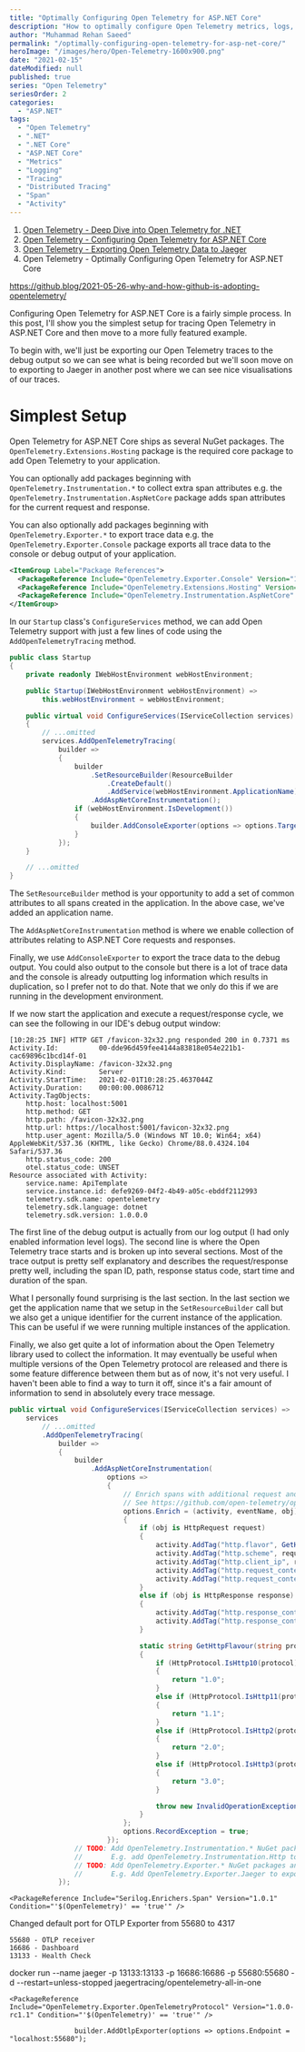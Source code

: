 ```yaml
---
title: "Optimally Configuring Open Telemetry for ASP.NET Core"
description: "How to optimally configure Open Telemetry metrics, logs, and traces for ASP.NET and display them in Jaeger."
author: "Muhammad Rehan Saeed"
permalink: "/optimally-configuring-open-telemetry-for-asp-net-core/"
heroImage: "/images/hero/Open-Telemetry-1600x900.png"
date: "2021-02-15"
dateModified: null
published: true
series: "Open Telemetry"
seriesOrder: 2
categories:
  - "ASP.NET"
tags:
  - "Open Telemetry"
  - ".NET"
  - ".NET Core"
  - "ASP.NET Core"
  - "Metrics"
  - "Logging"
  - "Tracing"
  - "Distributed Tracing"
  - "Span"
  - "Activity"
---
```


1. [Open Telemetry - Deep Dive into Open Telemetry for .NET](/deep-dive-into-open-telemetry-for-net/)
2. [Open Telemetry - Configuring Open Telemetry for ASP.NET Core](/open-telemetry-for-asp-net-core/)
3. [Open Telemetry - Exporting Open Telemetry Data to Jaeger](/exporting-open-telemetry-data-to-jaeger/)
4. Open Telemetry - Optimally Configuring Open Telemetry for ASP.NET Core

https://github.blog/2021-05-26-why-and-how-github-is-adopting-opentelemetry/


Configuring Open Telemetry for ASP.NET Core is a fairly simple process. In this post, I'll show you the simplest setup for tracing Open Telemetry in ASP.NET Core and then move to a more fully featured example.

To begin with, we'll just be exporting our Open Telemetry traces to the debug output so we can see what is being recorded but we'll soon move on to exporting to Jaeger in another post where we can see nice visualisations of our traces.

# Simplest Setup

Open Telemetry for ASP.NET Core ships as several NuGet packages. The `OpenTelemetry.Extensions.Hosting` package is the required core package to add Open Telemetry to your application.

You can optionally add packages beginning with `OpenTelemetry.Instrumentation.*` to collect extra span attributes e.g. the `OpenTelemetry.Instrumentation.AspNetCore` package adds span attributes for the current request and response.

You can also optionally add packages beginning with `OpenTelemetry.Exporter.*` to export trace data e.g. the `OpenTelemetry.Exporter.Console` package exports all trace data to the console or debug output of your application.

```xml
<ItemGroup Label="Package References">
  <PackageReference Include="OpenTelemetry.Exporter.Console" Version="1.0.0-rc2" />
  <PackageReference Include="OpenTelemetry.Extensions.Hosting" Version="1.0.0-rc2" />
  <PackageReference Include="OpenTelemetry.Instrumentation.AspNetCore" Version="1.0.0-rc2" />
</ItemGroup>
```

In our `Startup` class's `ConfigureServices` method, we can add Open Telemetry support with just a few lines of code using the `AddOpenTelemetryTracing` method.

```cs
public class Startup
{
    private readonly IWebHostEnvironment webHostEnvironment;

    public Startup(IWebHostEnvironment webHostEnvironment) =>
        this.webHostEnvironment = webHostEnvironment;

    public virtual void ConfigureServices(IServiceCollection services)
    {
        // ...omitted
        services.AddOpenTelemetryTracing(
            builder =>
            {
                builder
                    .SetResourceBuilder(ResourceBuilder
                        .CreateDefault()
                        .AddService(webHostEnvironment.ApplicationName))
                    .AddAspNetCoreInstrumentation();
                if (webHostEnvironment.IsDevelopment())
                {
                    builder.AddConsoleExporter(options => options.Targets = ConsoleExporterOutputTargets.Debug);
                }
            });
    }

    // ...omitted
}
```

The `SetResourceBuilder` method is your opportunity to add a set of common attributes to all spans created in the application. In the above case, we've added an application name.

The `AddAspNetCoreInstrumentation` method is where we enable collection of attributes relating to ASP.NET Core requests and responses.

Finally, we use `AddConsoleExporter` to export the trace data to the debug output. You could also output to the console but there is a lot of trace data and the console is already outputting log information which results in duplication, so I prefer not to do that. Note that we only do this if we are running in the development environment.

If we now start the application and execute a request/response cycle, we can see the following in our IDE's debug output window:

```
[10:28:25 INF] HTTP GET /favicon-32x32.png responded 200 in 0.7371 ms
Activity.Id:          00-dde96d459fee4144a83818e054e221b1-cac69896c1bcd14f-01
Activity.DisplayName: /favicon-32x32.png
Activity.Kind:        Server
Activity.StartTime:   2021-02-01T10:28:25.4637044Z
Activity.Duration:    00:00:00.0086712
Activity.TagObjects:
    http.host: localhost:5001
    http.method: GET
    http.path: /favicon-32x32.png
    http.url: https://localhost:5001/favicon-32x32.png
    http.user_agent: Mozilla/5.0 (Windows NT 10.0; Win64; x64) AppleWebKit/537.36 (KHTML, like Gecko) Chrome/88.0.4324.104 Safari/537.36
    http.status_code: 200
    otel.status_code: UNSET
Resource associated with Activity:
    service.name: ApiTemplate
    service.instance.id: defe9269-04f2-4b49-a05c-ebddf2112993
    telemetry.sdk.name: opentelemetry
    telemetry.sdk.language: dotnet
    telemetry.sdk.version: 1.0.0.0
```

The first line of the debug output is actually from our log output (I had only enabled information level logs). The second line is where the Open Telemetry trace starts and is broken up into several sections. Most of the trace output is pretty self explanatory and describes the request/response pretty well, including the span ID, path, response status code, start time and duration of the span.

What I personally found surprising is the last section. In the last section we get the application name that we setup in the `SetResourceBuilder` call but we also get a unique identifier for the current instance of the application. This can be useful if we were running multiple instances of the application.

Finally, we also get quite a lot of information about the Open Telemetry library used to collect the information. It may eventually be useful when multiple versions of the Open Telemetry protocol are released and there is some feature difference between them but as of now, it's not very useful. I haven't been able to find a way to turn it off, since it's a fair amount of information to send in absolutely every trace message.





```cs
public virtual void ConfigureServices(IServiceCollection services) =>
    services
        // ...omitted
        .AddOpenTelemetryTracing(
            builder =>
            {
                builder
                    .AddAspNetCoreInstrumentation(
                        options =>
                        {
                            // Enrich spans with additional request and response meta data.
                            // See https://github.com/open-telemetry/opentelemetry-specification/blob/master/specification/trace/semantic_conventions/http.md
                            options.Enrich = (activity, eventName, obj) =>
                            {
                                if (obj is HttpRequest request)
                                {
                                    activity.AddTag("http.flavor", GetHttpFlavour(request.Protocol));
                                    activity.AddTag("http.scheme", request.Scheme);
                                    activity.AddTag("http.client_ip", request.Headers[ForwardedHeadersDefaults.XForwardedForHeaderName]);
                                    activity.AddTag("http.request_content_length", request.ContentLength);
                                    activity.AddTag("http.request_content_type", request.ContentType);
                                }
                                else if (obj is HttpResponse response)
                                {
                                    activity.AddTag("http.response_content_length", response.ContentLength);
                                    activity.AddTag("http.response_content_type", response.ContentType);
                                }

                                static string GetHttpFlavour(string protocol)
                                {
                                    if (HttpProtocol.IsHttp10(protocol))
                                    {
                                        return "1.0";
                                    }
                                    else if (HttpProtocol.IsHttp11(protocol))
                                    {
                                        return "1.1";
                                    }
                                    else if (HttpProtocol.IsHttp2(protocol))
                                    {
                                        return "2.0";
                                    }
                                    else if (HttpProtocol.IsHttp3(protocol))
                                    {
                                        return "3.0";
                                    }

                                    throw new InvalidOperationException($"Protocol {protocol} not recognised.");
                                }
                            };
                            options.RecordException = true;
                        });
                // TODO: Add OpenTelemetry.Instrumentation.* NuGet packages and configure them to collect more span data.
                //       E.g. add OpenTelemetry.Instrumentation.Http to instrument calls to HttpClient.
                // TODO: Add OpenTelemetry.Exporter.* NuGet packages and configure them here to export open telemetry span data.
                //       E.g. Add OpenTelemetry.Exporter.Jaeger to export span data to Jaeger.
            });
```



    <PackageReference Include="Serilog.Enrichers.Span" Version="1.0.1" Condition="'$(OpenTelemetry)' == 'true'" />




Changed default port for OTLP Exporter from 55680 to 4317


    55680 - OTLP receiver
    16686 - Dashboard
    13133 - Health Check

docker run --name jaeger -p 13133:13133 -p 16686:16686 -p 55680:55680 -d --restart=unless-stopped jaegertracing/opentelemetry-all-in-one



    <PackageReference Include="OpenTelemetry.Exporter.OpenTelemetryProtocol" Version="1.0.0-rc1.1" Condition="'$(OpenTelemetry)' == 'true'" />

                    builder.AddOtlpExporter(options => options.Endpoint = "localhost:55680");
